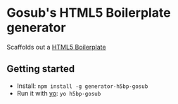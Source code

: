 # Gosub's HTML5 Boilerplate generator

Scaffolds out a [HTML5 Boilerplate](http://html5boilerplate.com)

## Getting started

- Install: `npm install -g generator-h5bp-gosub`
- Run it with [yo](https://github.com/yeoman/yo): `yo h5bp-gosub`
